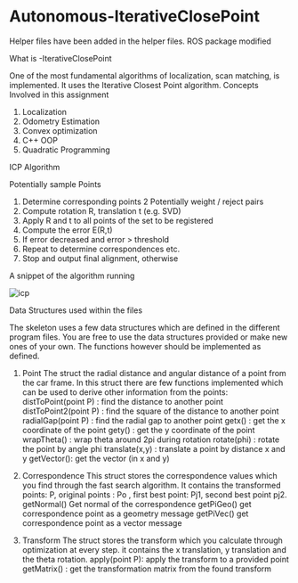 # Autonomous-IterativeClosePoint

Helper files have been added in the helper files. ROS package modified 

What is -IterativeClosePoint


One of the most fundamental algorithms of
localization, scan matching, is implemented. It uses the Iterative Closest Point algorithm.
Concepts Involved in this assignment

1. Localization
2. Odometry Estimation
3. Convex optimization
4. C++ OOP
5. Quadratic Programming


ICP Algorithm


Potentially sample Points
1. Determine corresponding points
2 Potentially weight / reject pairs
3. Compute rotation R, translation t (e.g. SVD)
4. Apply R and t to all points of the set to be
registered
5. Compute the error E(R,t)
6. If error decreased and error > threshold
7.  Repeat to determine correspondences etc.
8. Stop and output final alignment, otherwise 

A snippet of the algorithm running

![icp](https://user-images.githubusercontent.com/25079132/81217077-020f7080-8faa-11ea-9148-b335ed4b1ea5.PNG)

Data Structures used within the files 

The skeleton uses a few data structures which are defined in the different program files. You are free to use the
data structures provided or make new ones of your own. The functions however should be implemented as defined.
1. Point
The struct the radial distance and angular distance of a point from the car frame. In this struct there are few
functions implemented which can be used to derive other information from the points:
    distToPoint(point P) : find the distance to another point
    distToPoint2(point P) : find the square of the distance to another point
    radialGap(point P) : find the radial gap to another point
    getx() : get the x coordinate of the point
    gety() : get the y coordinate of the point
    wrapTheta() : wrap theta around 2pi during rotation
    rotate(phi) : rotate the point by angle phi
    translate(x,y) : translate a point by distance x and y
    getVector(): get the vector (in x and y)


2. Correspondence
This struct stores the correspondence values which you find through the fast search algorithm. It contains
the transformed points: P, original points : Po , first best point: Pj1, second best point pj2.
    getNormal() Get normal of the correspondence
    getPiGeo() get correspondence point as a geometry message
    getPiVec() get correspondence point as a vector message


3. Transform
The struct stores the transform which you calculate through optimization at every step. it contains the x
translation, y translation and the theta rotation.
    apply(point P): apply the transform to a provided point
    getMatrix() : get the transformation matrix from the found transform


